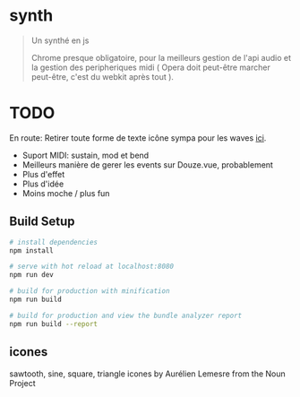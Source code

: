 # synth

> Un synthé en js
>
> Chrome presque obligatoire, pour la meilleurs gestion de l'api audio
> et la gestion des peripheriques midi
> ( Opera doit peut-être marcher peut-être, c'est du webkit après tout ).

# TODO

En route:
Retirer toute forme de texte
icône sympa pour les waves [ici](https://thenounproject.com/alemesre/collection/wave-forms/).

 * Suport MIDI: sustain, mod et bend
 * Meilleurs manière de gerer les events sur Douze.vue, probablement
 * Plus d'effet
 * Plus d'idée
 * Moins moche / plus fun


## Build Setup

``` bash
# install dependencies
npm install

# serve with hot reload at localhost:8080
npm run dev

# build for production with minification
npm run build

# build for production and view the bundle analyzer report
npm run build --report
```


## icones

sawtooth, sine, square, triangle icones by Aurélien Lemesre from the Noun Project
